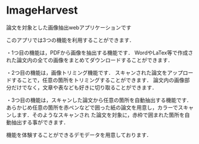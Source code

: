 # ImageHarvest
論文を対象とした画像抽出webアプリケーションです

このアプリでは3つの機能を利用することができます．

・1つ目の機能は，PDFから画像を抽出する機能です．
  WordやLaTex等で作成された論文内の全ての画像をまとめてダウンロードすることができます．

・2つ目の機能は，画像トリミング機能です．
  スキャンされた論文をアップロードすることで，任意の箇所をトリミングすることができます．
  論文内の画像部分だけでなく，文章や表なども好きに切り取ることができます．

・3つ目の機能は，スキャンした論文から任意の箇所を自動抽出する機能です．
  あらかじめ任意の箇所を赤ペンなどで囲った紙の論文を用意し，カラーでスキャンします．そのようなスキャンされ  た論文を対象に，赤枠で囲まれた箇所を自動抽出する事ができます．

機能を体験することができるデモデータを用意しております．

